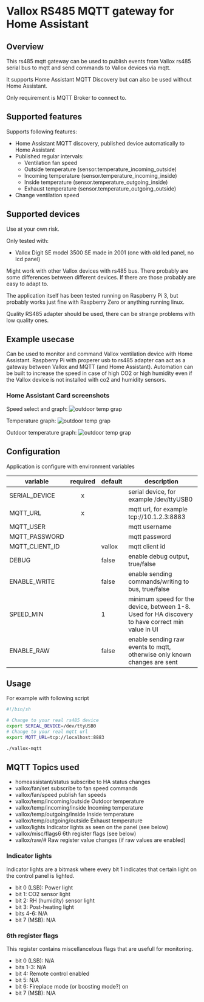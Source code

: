 # Vallox RS485 MQTT gateway for Home Assistant

## Overview

This rs485 mqtt gateway can be used to publish events from Vallox rs485 serial bus to mqtt and send commands to Vallox devices via mqtt.

It supports Home Assistant MQTT Discovery but can also be used without Home Assistant.

Only requirement is MQTT Broker to connect to.

## Supported features

Supports following features:
- Home Assistant MQTT discovery, published device automatically to Home Assistant
- Published regular intervals:
  * Ventilation fan speed
  * Outside temperature (sensor.temperature_incoming_outside)
  * Incoming temperature (sensor.temperature_incoming_inside)
  * Inside temperature (sensor.temperature_outgoing_inside)
  * Exhaust temperature (sensor.temperature_outgoing_outside)
- Change ventilation speed

## Supported devices

Use at your own risk.

Only tested with:
- Vallox Digit SE model 3500 SE made in 2001 (one with old led panel, no lcd panel)

Might work with other Vallox devices with rs485 bus.  There probably are some differences between different devices.  If there are those probably are easy to adapt to.

The application itself has been tested running on Raspberry Pi 3, but probably works just fine with Raspberry Zero or anything running linux.

Quality RS485 adapter should be used, there can be strange problems with low quality ones.

## Example usecase

Can be used to monitor and command Vallox ventilation device with Home Assistant.  Raspberry Pi with properer usb to rs485 adapter can act as a gateway between Vallox and MQTT (and Home Assistant).  Automation can be built to increase the speed in case of high CO2 or high humidity even if the Vallox device is not installed with co2 and humidity sensors.

### Home Assistant Card screenshots

Speed select and graph:
![outdoor temp grap](https://github.com/pvainio/vallox-mqtt/blob/main/img/ha-graph-speed.png?raw=true)

Temperature graph:
![outdoor temp grap](https://github.com/pvainio/vallox-mqtt/blob/main/img/ha-graph-temp.png?raw=true)

Outdoor temperature graph:
![outdoor temp grap](https://github.com/pvainio/vallox-mqtt/blob/main/img/ha-graph-outtemp.png?raw=true)

## Configuration

Application is configure with environment variables

| variable        | required | default | description |
|-----------------|:--------:|---------|-------------|
| SERIAL_DEVICE   |    x     |         | serial device, for example /dev/ttyUSB0 |
| MQTT_URL        |    x     |         | mqtt url, for example tcp://10.1.2.3:8883 |
| MQTT_USER       |          |         | mqtt username |
| MQTT_PASSWORD   |          |         | mqtt password |
| MQTT_CLIENT_ID  |          | vallox  | mqtt client id |
| DEBUG           |          | false   | enable debug output, true/false |
| ENABLE_WRITE    |          | false   | enable sending commands/writing to bus, true/false |
| SPEED_MIN       |          | 1       | minimum speed for the device, between 1-8.  Used for HA discovery to have correct min value in UI |
| ENABLE_RAW      |          | false   | enable sending raw events to mqtt, otherwise only known changes are sent |

## Usage

For example with following script
```sh
#!/bin/sh

# Change to your real rs485 device
export SERIAL_DEVICE=/dev/ttyUSB0
# Change to your real mqtt url
export MQTT_URL=tcp://localhost:8883

./vallox-mqtt
```

## MQTT Topics used

- homeassistant/status subscribe to HA status changes
- vallox/fan/set subscribe to fan speed commands
- vallox/fan/speed publish fan speeds
- vallox/temp/incoming/outside Outdoor temperature
- vallox/temp/incoming/inside Incoming temperature
- vallox/temp/outgoing/inside Inside temperature
- vallox/temp/outgoing/outside Exhaust temperature
- vallox/lights Indicator lights as seen on the panel (see below)
- vallox/misc/flags6 6th register flags (see below)
- vallox/raw/# Raw register value changes (if raw values are enabled)

### Indicator lights
Indicator lights are a bitmask where every bit 1 indicates that certain light on the control panel is lighted.
 - bit 0 (LSB): Power light
 - bit 1: CO2 sensor light
 - bit 2: RH (humidity) sensor light
 - bit 3: Post-heating light
 - bits 4-6: N/A
 - bit 7 (MSB): N/A

### 6th register flags
This register contains miscellancelous flags that are usefull for monitoring.
 - bit 0 (LSB): N/A
 - bits 1-3: N/A
 - bit 4: Remote control enabled
 - bit 5: N/A
 - bit 6: Fireplace mode (or boosting mode?) on
 - bit 7 (MSB): N/A
